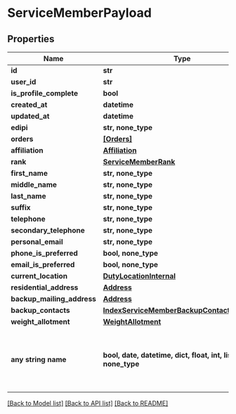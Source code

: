 # ServiceMemberPayload


## Properties
Name | Type | Description | Notes
------------ | ------------- | ------------- | -------------
**id** | **str** |  | 
**user_id** | **str** |  | 
**is_profile_complete** | **bool** |  | 
**created_at** | **datetime** |  | 
**updated_at** | **datetime** |  | 
**edipi** | **str, none_type** |  | [optional] 
**orders** | [**[Orders]**](Orders.md) |  | [optional] 
**affiliation** | [**Affiliation**](Affiliation.md) |  | [optional] 
**rank** | [**ServiceMemberRank**](ServiceMemberRank.md) |  | [optional] 
**first_name** | **str, none_type** |  | [optional] 
**middle_name** | **str, none_type** |  | [optional] 
**last_name** | **str, none_type** |  | [optional] 
**suffix** | **str, none_type** |  | [optional] 
**telephone** | **str, none_type** |  | [optional] 
**secondary_telephone** | **str, none_type** |  | [optional] 
**personal_email** | **str, none_type** |  | [optional] 
**phone_is_preferred** | **bool, none_type** |  | [optional] 
**email_is_preferred** | **bool, none_type** |  | [optional] 
**current_location** | [**DutyLocationInternal**](DutyLocationInternal.md) |  | [optional] 
**residential_address** | [**Address**](Address.md) |  | [optional] 
**backup_mailing_address** | [**Address**](Address.md) |  | [optional] 
**backup_contacts** | [**IndexServiceMemberBackupContactsPayload**](IndexServiceMemberBackupContactsPayload.md) |  | [optional] 
**weight_allotment** | [**WeightAllotment**](WeightAllotment.md) |  | [optional] 
**any string name** | **bool, date, datetime, dict, float, int, list, str, none_type** | any string name can be used but the value must be the correct type | [optional]

[[Back to Model list]](../README.md#documentation-for-models) [[Back to API list]](../README.md#documentation-for-api-endpoints) [[Back to README]](../README.md)


